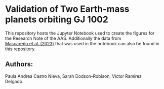 # Validation of Two Earth-mass planets orbiting GJ 1002
This repository hosts the Jupyter Notebook used to create the figures for the Research Note of the AAS. Additionally the data from <a href="https://ui.adsabs.harvard.edu/abs/2023A%26A...670A...5S/abstract">	
Mascareño et al. (2023)</a> that was used in the notebook can also be found in this repository.

## Authors:
Paula Andrea Castro Nieva,
Sarah Dodson-Robison,
Victor Ramirez Delgado.
